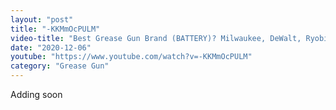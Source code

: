 ```yaml
---
layout: "post"
title: "-KKMmOcPULM"
video-title: "Best Grease Gun Brand (BATTERY)? Milwaukee, DeWalt, Ryobi, Ingersol Rand, Performance Tool"
date: "2020-12-06"
youtube: "https://www.youtube.com/watch?v=-KKMmOcPULM"
category: "Grease Gun"
---
```

<div class="space-y-1"><p class="text-gray-400">Adding soon</p></div>
